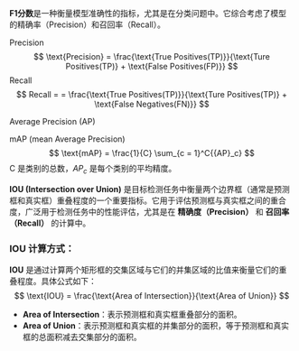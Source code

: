 **F1分数**是一种衡量模型准确性的指标，尤其是在分类问题中。它综合考虑了模型的精确率（Precision）和召回率（Recall）。

Precision
$$
\text{Precision} = \frac{\text{True Positives(TP)}}{\text{Ture Positives(TP)} + \text{False Positives(FP)}}
$$
Recall
$$
Recall = = \frac{\text{True Positives(TP)}}{\text{Ture Positives(TP)} + \text{False Negatives(FN)}}
$$


Average Precision (AP)

mAP (mean Average Precision)
$$
\text{mAP} = \frac{1}{C} \sum_{c = 1}^C{{AP}_c}
$$
C 是类别的总数，${AP}_c$ 是每个类别的平均精度。

**IOU (Intersection over Union)** 是目标检测任务中衡量两个边界框（通常是预测框和真实框）重叠程度的一个重要指标。它用于评估预测框与真实框之间的重合度，广泛用于检测任务中的性能评估，尤其是在 **精确度（Precision）** 和 **召回率（Recall）** 的计算中。

### IOU 计算方式：

**IOU** 是通过计算两个矩形框的交集区域与它们的并集区域的比值来衡量它们的重叠程度。具体公式如下：
$$
\text{IOU} = \frac{\text{Area of Intersection}}{\text{Area of Union}}
$$

- **Area of Intersection**：表示预测框和真实框重叠部分的面积。
- **Area of Union**：表示预测框和真实框的并集部分的面积，等于预测框和真实框的总面积减去交集部分的面积。